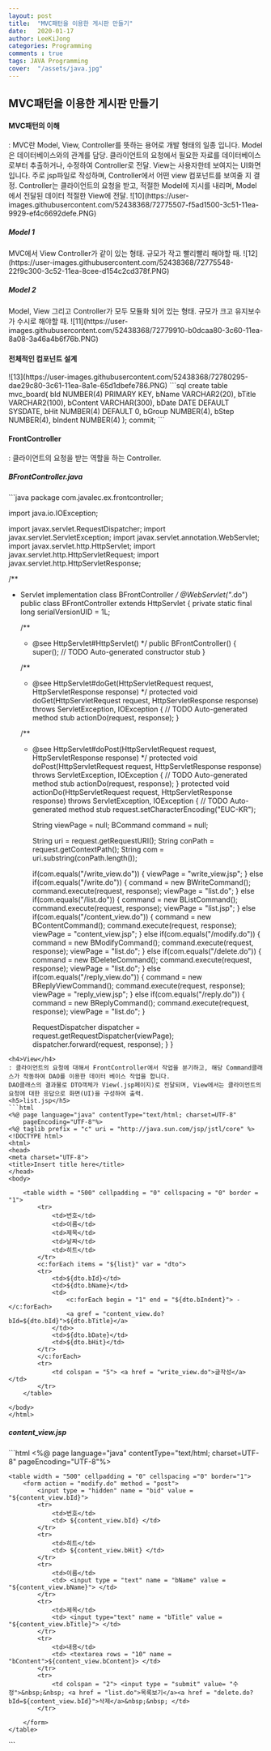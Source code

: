 ```yaml
---
layout: post
title:  "MVC패턴을 이용한 게시판 만들기"
date:   2020-01-17
author: LeeKiJong
categories: Programming
comments : true
tags: JAVA Programming
cover:  "/assets/java.jpg"
---
```

<h2>MVC패턴을 이용한 게시판 만들기</h2>
<h4>MVC패턴의 이해</h4>
: MVC란 Model, View, Controller를 뜻하는 용어로 개발 형태의 일종 입니다.  
Model은 데이터베이스와의 관계를 담당. 클라이언트의 요청에서 필요한 자료를 데이터베이스로부터 추출하거나, 수정하여 Controller로 전달.  
View는 사용자한테 보여지는 UI화면입니다. 주로 jsp파일로 작성하며, Controller에서 어떤 view 컴포넌트를 보여줄 지 결정.  
Controller는 클라이언트의 요청을 받고, 적절한 Model에 지시를 내리며, Model에서 전달된 데이터 적절한 View에 전달.  
![10](https://user-images.githubusercontent.com/52438368/72775507-f5ad1500-3c51-11ea-9929-ef4c6692defe.PNG)  
<h5>Model 1</h5>
MVC에서 View Controller가 같이 있는 형태.  
규모가 작고 빨리빨리 해야할 때.  
![12](https://user-images.githubusercontent.com/52438368/72775548-22f9c300-3c52-11ea-8cee-d154c2cd378f.PNG)  
<h5>Model 2</h5>
Model, View 그리고 Controller가 모두 모듈화 되어 있는 형태.  
규모가 크고 유지보수가 수시로 해야할 때.  
![11](https://user-images.githubusercontent.com/52438368/72779910-b0dcaa80-3c60-11ea-8a08-3a46a4b6f76b.PNG)  
<h4>전체적인 컴포넌트 설계</h4>
![13](https://user-images.githubusercontent.com/52438368/72780295-dae29c80-3c61-11ea-8a1e-65d1dbefe786.PNG)  
```sql
create table mvc_board(
    bId NUMBER(4) PRIMARY KEY,
    bName VARCHAR2(20),
    bTitle VARCHAR2(100),
    bContent VARCHAR(300),
    bDate DATE DEFAULT SYSDATE,
    bHit NUMBER(4) DEFAULT 0,
    bGroup NUMBER(4),
    bStep NUMBER(4),
    bIndent NUMBER(4)
);
commit;
```
<h4>FrontController</h4>
: 클라이언트의 요청을 받는 역할을 하는 Controller.  
<h5>BFrontController.java</h5>
```java
package com.javalec.ex.frontcontroller;

import java.io.IOException;

import javax.servlet.RequestDispatcher;
import javax.servlet.ServletException;
import javax.servlet.annotation.WebServlet;
import javax.servlet.http.HttpServlet;
import javax.servlet.http.HttpServletRequest;
import javax.servlet.http.HttpServletResponse;

/**
 * Servlet implementation class BFrontController
 */
@WebServlet("*.do")
public class BFrontController extends HttpServlet {
	private static final long serialVersionUID = 1L;
       
    /**
     * @see HttpServlet#HttpServlet()
     */
    public BFrontController() {
        super();
        // TODO Auto-generated constructor stub
    }

	/**
	 * @see HttpServlet#doGet(HttpServletRequest request, HttpServletResponse response)
	 */
	protected void doGet(HttpServletRequest request, HttpServletResponse response) throws ServletException, IOException {
		// TODO Auto-generated method stub
		actionDo(request, response);
	}

	/**
	 * @see HttpServlet#doPost(HttpServletRequest request, HttpServletResponse response)
	 */
	protected void doPost(HttpServletRequest request, HttpServletResponse response) throws ServletException, IOException {
		// TODO Auto-generated method stub
		actionDo(request, response);
	}
	protected void actionDo(HttpServletRequest request, HttpServletResponse response) throws ServletException, IOException {
		// TODO Auto-generated method stub
		request.setCharacterEncoding("EUC-KR");
		
		String viewPage = null;
		BCommand command = null;
		
		String uri = request.getRequestURI();
		String conPath = request.getContextPath();
		String com = uri.substring(conPath.length());
		
		if(com.equals("/write_view.do")) {
			viewPage = "write_view.jsp";
		} else if(com.equals("/write.do")) {
			command = new BWriteCommand();
			command.execute(request, response);
			viewPage = "list.do";
		} else if(com.equals("/list.do")) {
			command = new BListCommand();
			command.execute(request, response);
			viewPage = "list.jsp";
		} else if(com.equals("/content_view.do")) {
			command = new BContentCommand();
			command.execute(request, response);
			viewPage = "content_view.jsp";
		} else if(com.equals("/modify.do")) {
			command = new BModifyCommand();
			command.execute(request, response);
			viewPage = "list.do";
		} else if(com.equals("/delete.do")) {
			command = new BDeleteCommand();
			command.execute(request, response);
			viewPage = "list.do";
		} else if(com.equals("/reply_view.do")) {
			command = new BReplyViewCommand();
			command.execute(request, response);
			viewPage = "reply_view.jsp";
		} else if(com.equals("/reply.do")) {
			command = new BReplyCommand();
			command.execute(request, response);
			viewPage = "list.do";
		}
		
		RequestDispatcher dispatcher = request.getRequestDispatcher(viewPage);
		dispatcher.forward(request, response);
	}
}
```
<h4>View</h4>
: 클라이언트의 요청에 대해서 FrontController에서 작업을 분기하고, 해당 Command클래스가 작동하여 DAO를 이용한 데이터 베이스 작업을 합니다.  
DAO클래스의 결과물로 DTO객체가 View(.jsp페이지)로 전달되며, View에서는 클라이언트의 요청에 대한 응답으로 화면(UI)을 구성하여 출력.  
<h5>list.jsp</h5>
```html
<%@ page language="java" contentType="text/html; charset=UTF-8"
    pageEncoding="UTF-8"%>
<%@ taglib prefix = "c" uri = "http://java.sun.com/jsp/jstl/core" %>
<!DOCTYPE html>
<html>
<head>
<meta charset="UTF-8">
<title>Insert title here</title>
</head>
<body>

	<table width = "500" cellpadding = "0" cellspacing = "0" border = "1">
		<tr>
			<td>번호</td>
			<td>이름</td>
			<td>제목</td>
			<td>날짜</td>
			<td>히트</td>
		</tr>
		<c:forEach items = "${list}" var = "dto">
		<tr>
			<td>${dto.bId}</td>
			<td>${dto.bName}</td>
			<td>
				<c:forEach begin = "1" end = "${dto.bIndent}"> - </c:forEach>
				<a gref = "content_view.do?bId=${dto.bId}">${dto.bTitle}</a>
			</td>>
			<td>${dto.bDate}</td>
			<td>${dto.bHit}</td>
		</tr>
		</c:forEach>
		<tr>
			<td colspan = "5"> <a href = "write_view.do">글작성</a></td>
		</tr>
	</table>

</body>
</html>
```
<h5>content_view.jsp</h5>
```html
<%@ page language="java" contentType="text/html; charset=UTF-8"
    pageEncoding="UTF-8"%>
<!DOCTYPE html>
<html>
<head>
<meta charset="UTF-8">
<title>Insert title here</title>
</head>
<body>

	<table width = "500" cellpadding = "0" cellspacing ="0" border="1">
		<form action = "modify.do" method = "post">
			<input type = "hidden" name = "bid" value = "${content_view.bId}">
			<tr>
				<td>번호</td>
				<td> ${content_view.bId} </td>
			</tr>
			<tr>
				<td>히트</td>
				<td> ${content_view.bHit} </td>
			</tr>
			<tr>
				<td>이름</td>
				<td> <input type = "text" name = "bName" value = "${content_view.bName}"> </td>
			</tr>
			<tr>
				<td>제목</td>
				<td> <input type="text" name = "bTitle" value = "${content_view.bTitle}"> </td>
			</tr>
			<tr>
				<td>내용</td>
				<td> <textarea rows = "10" name = "bContent">${content_view.bContent}> </td>
			</tr>
			<tr>
				<td colspan = "2"> <input type = "submit" value= "수정">&nbsp;&nbsp; <a href = "list.do">목록보기</a><a href = "delete.do?bId=${content_view.bId}">삭제</a>&nbsp;&nbsp; </td>
			</tr>
			
		</form>
	</table>
</body> 
</html>
```
